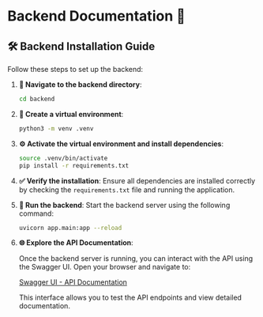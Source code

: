 # Backend Documentation 🚀

## 🛠️ Backend Installation Guide

Follow these steps to set up the backend:

1. **📂 Navigate to the backend directory**:

    ```bash
    cd backend
    ```

2. **🌱 Create a virtual environment**:

    ```bash
    python3 -m venv .venv
    ```

3. **⚙️ Activate the virtual environment and install dependencies**:

    ```bash
    source .venv/bin/activate
    pip install -r requirements.txt
    ```

4. **✅ Verify the installation**:
    Ensure all dependencies are installed correctly by checking the `requirements.txt` file and running the application.

5. **🚀 Run the backend**:
    Start the backend server using the following command:

    ```bash
    uvicorn app.main:app --reload
    ```

6. **🌐 Explore the API Documentation**:

    Once the backend server is running, you can interact with the API using the Swagger UI. Open your browser and navigate to:

    [Swagger UI - API Documentation](http://127.0.0.1:8000/docs)

    This interface allows you to test the API endpoints and view detailed documentation.
